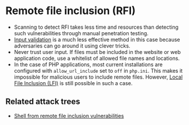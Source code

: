 # Remote file inclusion (RFI)

* Scanning to detect RFI takes less time and resources than detecting such vulnerabilities through manual penetration testing.
* [Input validation](input.md) is a much less effective method in this case because adversaries can go around it using clever tricks.
* Never trust user input. If files must be included in the website or web application code, use a whitelist of allowed file names and locations.
* In the case of PHP applications, most current installations are configured with `allow_url_include` set to `off` in `php.ini`. This makes it impossible for malicious users to include remote files. However, [Local File Inclusion (LFI)](lfi.md) is still possible in such a case.


## Related attack trees

* [Shell from remote file inclusion vulnerabilities](attack-trees:docs/application/Remote-file-inclusion)